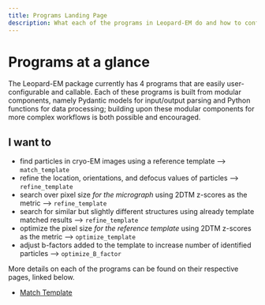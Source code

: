 ```yaml
---
title: Programs Landing Page
description: What each of the programs in Leopard-EM do and how to configure inputs.
---
```


# Programs at a glance

The Leopard-EM package currently has 4 programs that are easily user-configurable and callable.
Each of these programs is built from modular components, namely Pydantic models for input/output parsing and Python functions for data processing; building upon these modular components for more complex workflows is both possible and encouraged.

I want to
---------

- find particles in cryo-EM images using a reference template --> `match_template`
- refine the location, orientations, and defocus values of particles --> `refine_template`
- search over pixel size *for the micrograph* using 2DTM z-scores as the metric --> `refine_template`
- search for similar but slightly different structures using already template matched results --> `refine_template`
- optimize the pixel size *for the reference template* using 2DTM z-scores as the metric --> `optimize_template`
- adjust b-factors added to the template to increase number of identified particles --> `optimize_B_factor`

More details on each of the programs can be found on their respective pages, linked below.

- [Match Template](match_template.md)
